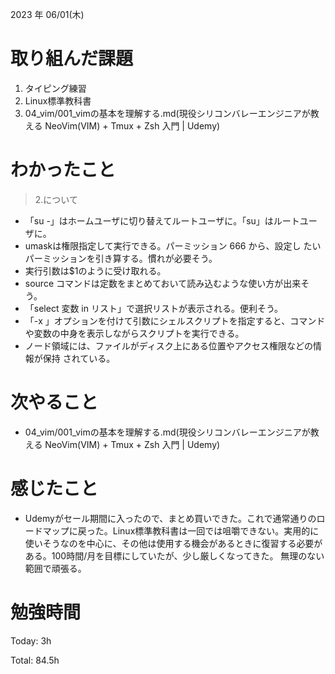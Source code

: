 
2023 年 06/01(木)

# 取り組んだ課題

1. タイピング練習
1. Linux標準教科書
1. 04_vim/001_vimの基本を理解する.md(現役シリコンバレーエンジニアが教える NeoVim(VIM) + Tmux + Zsh 入門 | Udemy)


# わかったこと

> 2.について

* 「su -」はホームユーザに切り替えてルートユーザに。「su」はルートユーザに。
* umaskは権限指定して実行できる。パーミッション 666 から、設定し たいパーミッションを引き算する。慣れが必要そう。
* 実行引数は$1のように受け取れる。
* source コマンドは定数をまとめておいて読み込むような使い方が出来そう。
* 「select 変数 in リスト」で選択リストが表示される。便利そう。
* 「-x 」オプションを付けて引数にシェルスクリプトを指定すると、コマンドや変数の中身を表示しながらスクリプトを実行できる。
*  ノード領域には、ファイルがディスク上にある位置やアクセス権限などの情報が保持 されている。

# 次やること

* 04_vim/001_vimの基本を理解する.md(現役シリコンバレーエンジニアが教える NeoVim(VIM) + Tmux + Zsh 入門 | Udemy)

# 感じたこと

* Udemyがセール期間に入ったので、まとめ買いできた。これで通常通りのロードマップに戻った。Linux標準教科書は一回では咀嚼できない。実用的に使いそうなのを中心に、その他は使用する機会があるときに復習する必要がある。100時間/月を目標にしていたが、少し厳しくなってきた。
無理のない範囲で頑張る。

# 勉強時間

Today: 3h

Total: 84.5h
